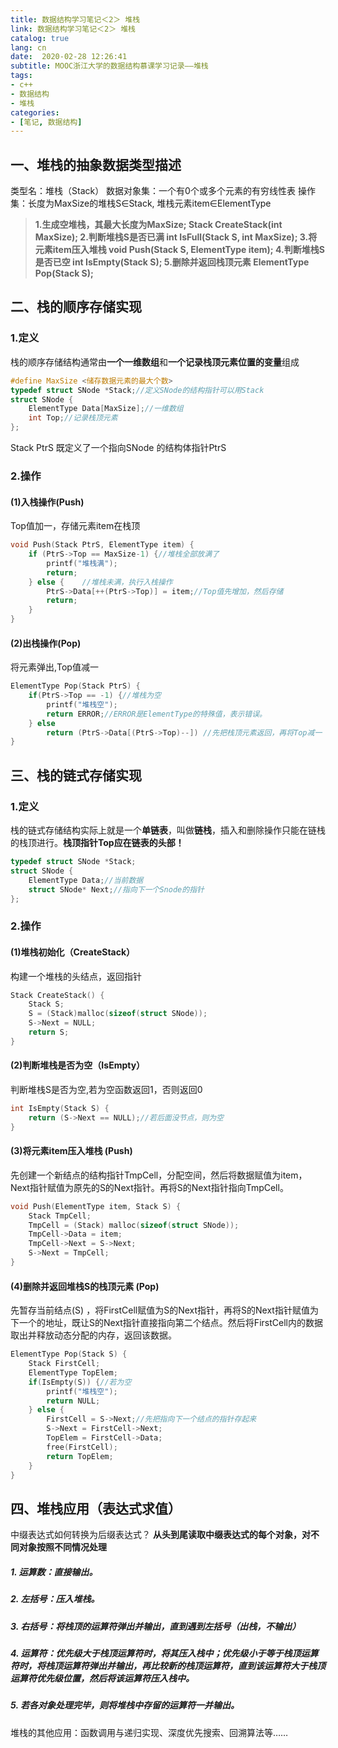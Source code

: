 ```yaml
---
title: 数据结构学习笔记＜2＞ 堆栈
link: 数据结构学习笔记＜2＞ 堆栈
catalog: true
lang: cn
date:  2020-02-28 12:26:41
subtitle: MOOC浙江大学的数据结构慕课学习记录——堆栈
tags:
- c++
- 数据结构
- 堆栈
categories:
- [笔记, 数据结构]
---
```


##  一、堆栈的抽象数据类型描述
类型名：堆栈（Stack）
数据对象集：一个有0个或多个元素的有穷线性表
操作集：长度为MaxSize的堆栈S∈Stack, 堆栈元素item∈ElementType

> **1.生成空堆栈，其最大长度为MaxSize; 
> 	Stack CreateStack(int MaxSize);
> 2.判断堆栈S是否已满 
> int IsFull(Stack S, int MaxSize);
> 3.将元素item压入堆栈 
> void Push(Stack S, ElementType item);
> 4.判断堆栈S是否已空 
> int IsEmpty(Stack S);
> 5.删除并返回栈顶元素 
> ElementType Pop(Stack S);**
## 二、栈的顺序存储实现
### 1.定义
栈的顺序存储结构通常由**一个一维数组**和**一个记录栈顶元素位置的变量**组成

```cpp
#define MaxSize <储存数据元素的最大个数>
typedef struct SNode *Stack;//定义SNode的结构指针可以用Stack
struct SNode {
    ElementType Data[MaxSize];//一维数组
    int Top;//记录栈顶元素
};
```
Stack PtrS 既定义了一个指向SNode 的结构体指针PtrS

### 2.操作
#### (1)入栈操作(Push)
Top值加一，存储元素item在栈顶
```cpp
void Push(Stack PtrS, ElementType item) {
    if (PtrS->Top == MaxSize-1) {//堆栈全部放满了
        printf("堆栈满");
        return;
    } else {    //堆栈未满，执行入栈操作
        PtrS->Data[++(PtrS->Top)] = item;//Top值先增加，然后存储
        return;
    }
}
```
#### (2)出栈操作(Pop)
将元素弹出,Top值减一

```cpp
ElementType Pop(Stack PtrS) {
    if(PtrS->Top == -1) {//堆栈为空
        printf("堆栈空");
        return ERROR;//ERROR是ElementType的特殊值，表示错误。
    } else 
        return (PtrS->Data[(PtrS->Top)--]) //先把栈顶元素返回，再将Top减一
}
```
## 三、栈的链式存储实现
### 1.定义
栈的链式存储结构实际上就是一个**单链表**，叫做**链栈**，插入和删除操作只能在链栈的栈顶进行。**栈顶指针Top应在链表的头部！**

```cpp
typedef struct SNode *Stack;
struct SNode {
    ElementType Data;//当前数据
    struct SNode* Next;//指向下一个Snode的指针
};
```
### 2.操作
#### (1)堆栈初始化（CreateStack）
构建一个堆栈的头结点，返回指针
```cpp
Stack CreateStack() {
    Stack S;
    S = (Stack)malloc(sizeof(struct SNode));
    S->Next = NULL;
    return S;
}
```
#### (2)判断堆栈是否为空（IsEmpty）
判断堆栈S是否为空,若为空函数返回1，否则返回0
```cpp
int IsEmpty(Stack S) {
    return (S->Next == NULL);//若后面没节点，则为空
}
```
#### (3)将元素item压入堆栈 (Push)
先创建一个新结点的结构指针TmpCell，分配空间，然后将数据赋值为item，Next指针赋值为原先的S的Next指针。再将S的Next指针指向TmpCell。
```cpp
void Push(ElementType item, Stack S) {
    Stack TmpCell;
    TmpCell = (Stack) malloc(sizeof(struct SNode));
    TmpCell->Data = item;
    TmpCell->Next = S->Next;
    S->Next = TmpCell;
}
```
#### (4)删除并返回堆栈S的栈顶元素 (Pop)
先暂存当前结点(S) ，将FirstCell赋值为S的Next指针，再将S的Next指针赋值为下一个的地址，既让S的Next指针直接指向第二个结点。然后将FirstCell内的数据取出并释放动态分配的内存，返回该数据。
```cpp
ElementType Pop(Stack S) {
    Stack FirstCell;
    ElementType TopElem;
    if(IsEmpty(S)) {//若为空
        printf("堆栈空");
        return NULL;
    } else {
        FirstCell = S->Next;//先把指向下一个结点的指针存起来
        S->Next = FirstCell->Next;
        TopElem = FirstCell->Data;
        free(FirstCell);
        return TopElem;
    }
}
```
## 四、堆栈应用（表达式求值）
中缀表达式如何转换为后缀表达式？
**从头到尾读取中缀表达式的每个对象，对不同对象按照不同情况处理**

##### 1. 运算数：直接输出。
##### 2. 左括号：压入堆栈。
##### 3. 右括号：将栈顶的运算符弹出并输出，直到遇到左括号（出栈，不输出）
##### 4. 运算符：优先级大于栈顶运算符时，将其压入栈中；优先级小于等于栈顶运算符时，将栈顶运算符弹出并输出，再比较新的栈顶运算符，直到该运算符大于栈顶运算符优先级位置，然后将该运算符压入栈中。
##### 5. 若各对象处理完毕，则将堆栈中存留的运算符一并输出。
堆栈的其他应用：函数调用与递归实现、深度优先搜索、回溯算法等……